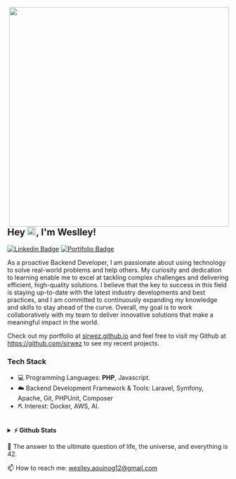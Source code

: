 <img align="right" src="https://i.imgur.com/Xkvc9Py.png" width="500"/>

## Hey <img src="https://media.giphy.com/media/hvRJCLFzcasrR4ia7z/giphy.gif" height="20px">, I'm Weslley! 
[![Linkedin Badge](https://img.shields.io/badge/-LinkedIn-0e76a8?style=flat-square&logo=Linkedin&logoColor=white)](https://www.linkedin.com/in/sirwez/)
[![Portifolio Badge](https://img.shields.io/badge/-%F0%9F%92%BB%20Portifolio-blue)](https://sirwez.github.io/portfolio/)

As a proactive Backend Developer, I am passionate about using technology to solve real-world problems and help others. My curiosity and dedication to learning enable me to excel at tackling complex challenges and delivering efficient, high-quality solutions. I believe that the key to success in this field is staying up-to-date with the latest industry developments and best practices, and I am committed to continuously expanding my knowledge and skills to stay ahead of the curve. Overall, my goal is to work collaboratively with my team to deliver innovative solutions that make a meaningful impact in the world.

Check out my portfolio at [sirwez.github.io](https://sirwez.github.io/portfolio/) and feel free to visit my Github at https://github.com/sirwez to see my recent projects.
### Tech Stack
 - 💻 Programming Languages: **PHP**, Javascript.
 - ☁️ Backend Development Framework & Tools: Laravel, Symfony, Apache, Git, PHPUnit, Composer
 - ⛏  Interest: Docker, AWS, AI.
 <br>
<details>	
  <summary><b>⚡ Github Stats</b></summary>

  <br />
  <img height="180em" src="https://github-readme-stats.vercel.app/api?username=sirwez&show_icons=true&hide_border=true&&count_private=true&include_all_commits=true" />
  <img height="180em" src="https://github-readme-stats.vercel.app/api/top-langs/?username=sirwez&exclude_repo=KNN-Image-Classification&show_icons=true&hide_border=true&layout=compact&langs_count=8"/>
</details>

💬 The answer to the ultimate question of life, the universe, and everything is 42.
<br>

📫 How to reach me: weslley.aquinog12@gmail.com


